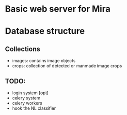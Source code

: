 # Basic web server for Mira


# Database structure


## Collections

- images: contains image objects
- crops: collection of detected or manmade image crops


## TODO:

- login system [opt]
- celery system
- celery workers
- hook the NL classifier
